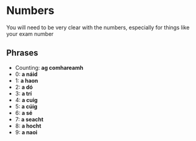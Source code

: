 # Numbers

You will need to be very clear with the numbers, especially for things like your exam number

## Phrases

- Counting: **ag comhareamh**
- 0: **a náid**
- 1: **a haon**
- 2: **a dó**
- 3: **a trí**
- 4: **a cuig**
- 5: **a cúig**
- 6: **a sé**
- 7: **a seacht**
- 8: **a hocht**
- 9: **a naoi**
